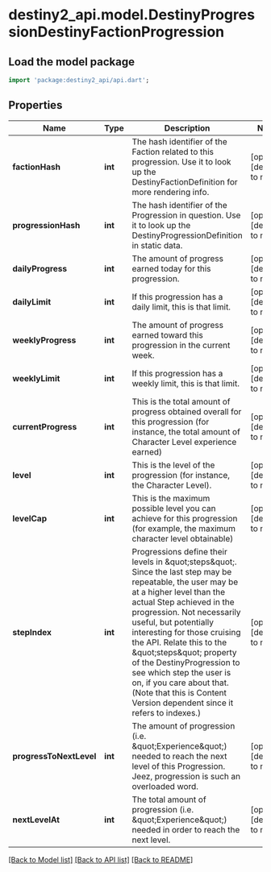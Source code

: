 # destiny2_api.model.DestinyProgressionDestinyFactionProgression

## Load the model package
```dart
import 'package:destiny2_api/api.dart';
```

## Properties
Name | Type | Description | Notes
------------ | ------------- | ------------- | -------------
**factionHash** | **int** | The hash identifier of the Faction related to this progression. Use it to look up the DestinyFactionDefinition for more rendering info. | [optional] [default to null]
**progressionHash** | **int** | The hash identifier of the Progression in question. Use it to look up the DestinyProgressionDefinition in static data. | [optional] [default to null]
**dailyProgress** | **int** | The amount of progress earned today for this progression. | [optional] [default to null]
**dailyLimit** | **int** | If this progression has a daily limit, this is that limit. | [optional] [default to null]
**weeklyProgress** | **int** | The amount of progress earned toward this progression in the current week. | [optional] [default to null]
**weeklyLimit** | **int** | If this progression has a weekly limit, this is that limit. | [optional] [default to null]
**currentProgress** | **int** | This is the total amount of progress obtained overall for this progression (for instance, the total amount of Character Level experience earned) | [optional] [default to null]
**level** | **int** | This is the level of the progression (for instance, the Character Level). | [optional] [default to null]
**levelCap** | **int** | This is the maximum possible level you can achieve for this progression (for example, the maximum character level obtainable) | [optional] [default to null]
**stepIndex** | **int** | Progressions define their levels in \&quot;steps\&quot;. Since the last step may be repeatable, the user may be at a higher level than the actual Step achieved in the progression. Not necessarily useful, but potentially interesting for those cruising the API. Relate this to the \&quot;steps\&quot; property of the DestinyProgression to see which step the user is on, if you care about that. (Note that this is Content Version dependent since it refers to indexes.) | [optional] [default to null]
**progressToNextLevel** | **int** | The amount of progression (i.e. \&quot;Experience\&quot;) needed to reach the next level of this Progression. Jeez, progression is such an overloaded word. | [optional] [default to null]
**nextLevelAt** | **int** | The total amount of progression (i.e. \&quot;Experience\&quot;) needed in order to reach the next level. | [optional] [default to null]

[[Back to Model list]](../README.md#documentation-for-models) [[Back to API list]](../README.md#documentation-for-api-endpoints) [[Back to README]](../README.md)


